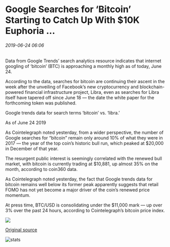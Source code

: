# Google Searches for ‘Bitcoin’ Starting to Catch Up With $10K Euphoria ...

###### 2019-06-24 06:06

Data from Google Trends’ search analytics resource indicates that internet googling of ‘bitcoin’ (BTC) is approaching a monthly high as of today, June 24.

According to the data, searches for bitcoin are continuing their ascent in the week after the unveiling of Facebook’s new cryptocurrency and blockchain-powered financial infrastructure project, Libra, even as searches for Libra itself have tapered off since June 18 — the date the white paper for the forthcoming token was published.

Google trends data for search terms ‘bitcoin’ vs. ‘libra.’

As of June 24 2019

As Cointelegraph noted yesterday, from a wider perspective, the number of Google searches for “bitcoin” remain only around 10% of what they were in 2017 — the year of the top coin’s historic bull run, which peaked at $20,000 in December of that year.

The resurgent public interest is seemingly correlated with the renewed bull market, with bitcoin is currently trading at $10,881, up almost 35% on the month, according to coin360 data.

As Cointelegraph noted yesterday, the fact that Google trends data for bitcoin remains well below its former peak apparently suggests that retail FOMO has not yet become a major driver of the coin’s renewed price momentum.

At press time, BTC/USD is consolidating under the $11,000 mark — up over 3% over the past 24 hours, according to Cointelegraph’s bitcoin price index.

![](https://lh6.googleusercontent.com/7TXw1edjfFh9TNcjBHeCiQFlcs2baJ5wJ-lulRSECRegzEk6-ONhhIlUReJPP9oZpfymz_tMQv9W5dEPmnWYh92qhn_CSEijZ-u-ZiZ5WizQaMzVrgrh8K7-lfi2O_xJPWPRIshj)

[Original source](https://cointelegraph.com/news/google-searches-for-bitcoin-starting-to-catch-up-with-10k-euphoria)

![stats](https://c.statcounter.com/11760860/0/a89fa40b/1/ "stats")